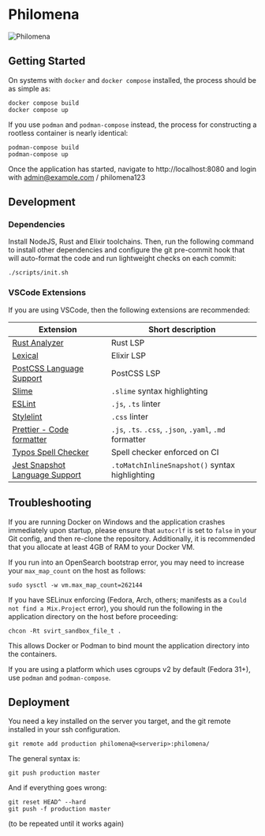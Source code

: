 # Philomena

![Philomena](/assets/static/images/phoenix.svg)

## Getting Started

On systems with `docker` and `docker compose` installed, the process should be as simple as:

```
docker compose build
docker compose up
```

If you use `podman` and `podman-compose` instead, the process for constructing a rootless container is nearly identical:

```
podman-compose build
podman-compose up
```

Once the application has started, navigate to http://localhost:8080 and login with admin@example.com / philomena123

## Development

### Dependencies

Install NodeJS, Rust and Elixir toolchains. Then, run the following command to install other dependencies and configure the git pre-commit hook that will auto-format the code and run lightweight checks on each commit:

```
./scripts/init.sh
```

### VSCode Extensions

If you are using VSCode, then the following extensions are recommended:

| Extension                                          | Short description                                       |
| -------------------------------------------------- | ------------------------------------------------------- |
| [Rust Analyzer][vscode-rust-analyzer]              | Rust LSP                                                |
| [Lexical][vscode-lexical]                          | Elixir LSP                                              |
| [PostCSS Language Support][vscode-postcss]         | PostCSS LSP                                             |
| [Slime][vscode-slime]                              | `.slime` syntax highlighting                            |
| [ESLint][vscode-eslint]                            | `.js`, `.ts` linter                                     |
| [Stylelint][vscode-stylelint]                      | `.css` linter                                           |
| [Prettier - Code formatter][vscode-prettier]       | `.js`, `.ts`. `.css`, `.json`, `.yaml`, `.md` formatter |
| [Typos Spell Checker][vscode-typos]                | Spell checker enforced on CI                            |
| [Jest Snapshot Language Support][vscode-jest-snap] | `.toMatchInlineSnapshot()` syntax highlighting          |

[vscode-rust-analyzer]: https://marketplace.visualstudio.com/items?itemName=rust-lang.rust-analyzer
[vscode-lexical]: https://marketplace.visualstudio.com/items?itemName=lexical-lsp.lexical
[vscode-postcss]: https://marketplace.visualstudio.com/items?itemName=csstools.postcss
[vscode-slime]: https://marketplace.visualstudio.com/items?itemName=xolan.slime
[vscode-eslint]: https://marketplace.visualstudio.com/items?itemName=dbaeumer.vscode-eslint
[vscode-stylelint]: https://marketplace.visualstudio.com/items?itemName=stylelint.vscode-stylelint
[vscode-prettier]: https://marketplace.visualstudio.com/items?itemName=esbenp.prettier-vscode
[vscode-typos]: https://marketplace.visualstudio.com/items?itemName=tekumara.typos-vscode
[vscode-jest-snap]: https://marketplace.visualstudio.com/items?itemName=tlent.jest-snapshot-language-support

## Troubleshooting

If you are running Docker on Windows and the application crashes immediately upon startup, please ensure that `autocrlf` is set to `false` in your Git config, and then re-clone the repository. Additionally, it is recommended that you allocate at least 4GB of RAM to your Docker VM.

If you run into an OpenSearch bootstrap error, you may need to increase your `max_map_count` on the host as follows:

```
sudo sysctl -w vm.max_map_count=262144
```

If you have SELinux enforcing (Fedora, Arch, others; manifests as a `Could not find a Mix.Project` error), you should run the following in the application directory on the host before proceeding:

```
chcon -Rt svirt_sandbox_file_t .
```

This allows Docker or Podman to bind mount the application directory into the containers.

If you are using a platform which uses cgroups v2 by default (Fedora 31+), use `podman` and `podman-compose`.

## Deployment

You need a key installed on the server you target, and the git remote installed in your ssh configuration.

    git remote add production philomena@<serverip>:philomena/

The general syntax is:

    git push production master

And if everything goes wrong:

    git reset HEAD^ --hard
    git push -f production master

(to be repeated until it works again)
